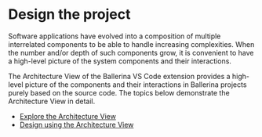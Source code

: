 # Design the project

Software applications have evolved into a composition of multiple interrelated components to be able to handle increasing complexities. When the number and/or depth of such components grow, it is convenient to have a high-level picture of the system components and their interactions. 

The Architecture View of the Ballerina VS Code extension provides a high-level picture of the components and their interactions in Ballerina projects purely based on the source code. The topics below demonstrate the Architecture View in detail.

- [Explore the Architecture View](../design-the-project/design-using-the-architecture-view.md)
- [Design using the Architecture View](../design-the-project/design-using-the-architecture-view.md)
